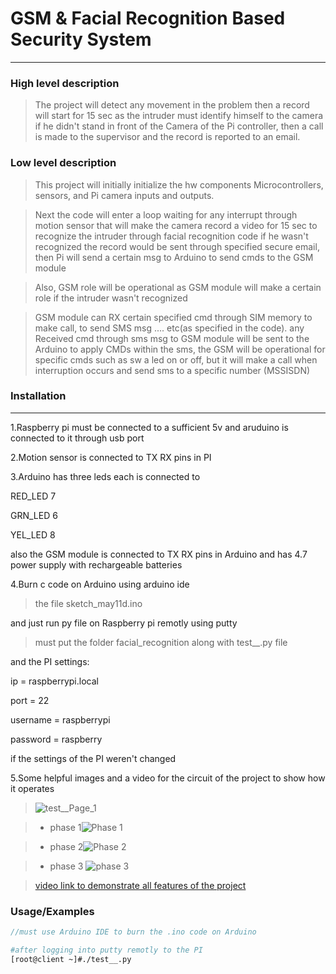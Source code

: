 
# GSM & Facial Recognition Based Security System
---
### High level description
>The project will detect any movement in the problem then a record will start for 15 sec as the intruder must identify himself to the camera if he didn't stand in front of the Camera of the Pi controller, then a call is made to the supervisor and the record is reported to an email.


### Low level description
>This project will initially initialize the hw components Microcontrollers, sensors, and Pi camera inputs and outputs.

>Next the code will enter a loop waiting for any interrupt through motion sensor that will make the camera record a video for 15 sec to recognize the intruder through facial recognition code if he wasn't recognized the record would be sent through specified secure email, then Pi will send a certain msg to Arduino to send cmds to the GSM module

>Also, GSM role will be operational as GSM module will make a certain role if the intruder wasn't recognized

>GSM module can RX certain specified cmd through SIM memory to make call, to send SMS msg .... etc(as specified in the code). any Received cmd through sms msg to GSM module will be sent to the Arduino to apply CMDs within the sms, the GSM will be operational for specific cmds such as sw a led on or off, but it will make a call when interruption occurs and send sms to a specific number (MSSISDN)


### Installation
---
1.Raspberry pi must be connected to a sufficient 5v and aruduino is connected to it through usb port

2.Motion sensor is connected to TX RX pins in PI

3.Arduino has three leds each is connected to 

RED_LED   7   

GRN_LED   6

YEL_LED   8

also the GSM module is connected to TX RX pins in Arduino and has 4.7 power supply with rechargeable batteries

4.Burn c code on Arduino using arduino ide 
>the file sketch_may11d.ino

and just run py file on Raspberry pi remotly using putty 
>must put the folder facial_recognition along with test__.py file

and the PI settings:

ip = raspberrypi.local 

port = 22

username = raspberrypi

password = raspberry 

if the settings of the PI weren't changed


5.Some helpful images and a video for the circuit of the project to show how it operates
>  ![test__Page_1](https://github.com/MahmoodS79/GSM-Facial-Recognition-Based-Security-System/assets/87457802/b72a089a-a5c6-41a8-939f-de78c38c4a85)

>* phase 1![Phase 1](https://github.com/MahmoodS79/GSM-Facial-Recognition-Based-Security-System/assets/87457802/ce2e36a7-0130-48b0-a0d3-8749532c4f44)

>* phase 2![Phase 2](https://github.com/MahmoodS79/GSM-Facial-Recognition-Based-Security-System/assets/87457802/6879cc01-ba7f-47af-9fcf-d9b89bbdd829)

>* phase 3 ![phase 3 ](https://github.com/MahmoodS79/GSM-Facial-Recognition-Based-Security-System/assets/87457802/ea00a683-9eb3-4454-aed1-7be8335d6ded)

>[video link to demonstrate all features of the project](https://drive.google.com/file/d/1PINNDb63azDn3BRE3WM8Oy7ZxqFsNACw/view?usp=sharing)


### Usage/Examples


```c
//must use Arduino IDE to burn the .ino code on Arduino
```


```bash
#after logging into putty remotly to the PI
[root@client ~]#./test__.py
```
 

